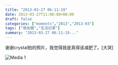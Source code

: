 ```yaml
---
title: "2013-03-27 06:11:19"
date: 2013-03-27T11:00:00+08:00
draft: false
categories: ["moments","2013","2013-03"]
tags: ["朋友圈","生活记录"]
summary: "2013-03-27 06:11:19..."
---
```


谢谢crystal拍的照片，我觉得我是真得该减肥了。[大哭]

![Media 1](/Moments/photos/2013-03-27/201303270611190.jpg)
